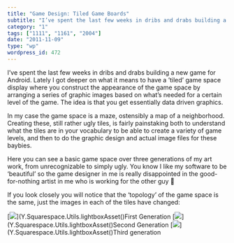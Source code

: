 ```yaml
---
title: "Game Design: Tiled Game Boards"
subtitle: "I’ve spent the last few weeks in dribs and drabs building a new game for Android. Lately I got deepe..."
category: "1"
tags: ["1111", "1161", "2004"]
date: "2011-11-09"
type: "wp"
wordpress_id: 472
---
```

I’ve spent the last few weeks in dribs and drabs building a new game for Android. Lately I got deeper on what it means to have a ’tiled’ game space display where you construct the appearance of the game space by arranging a series of graphic images based on what’s needed for a certain level of the game. The idea is that you get essentially data driven graphics.

In my case the game space is a maze, ostensibly a map of a neighborhood. Creating these, still rather ugly tiles, is fairly painstaking both to understand what the tiles are in your vocabulary to be able to create a variety of game levels, and then to do the graphic design and actual image files for these baybies.

Here you can see a basic game space over three generations of my art work, from unrecognizable to simply ugly. You know I like my software to be ‘beautiful’ so the game designer in me is really disappointed in the good-for-nothing artist in me who is working for the other guy 🙂

If you look closely you will notice that the ‘topology’ of the game space is the same, just the images in each of the tiles have changed:

[![](https://i0.wp.com/salas.com/wp-content/uploads/2011/11/8872e-12439792-15047853-thumbnail.jpg?w=584&ssl=1)](Y.Squarespace.Utils.lightboxAsset()First Generation [![](https://i0.wp.com/salas.com/wp-content/uploads/2011/11/42ca1-12439792-15047867-thumbnail.jpg?w=584&ssl=1)](Y.Squarespace.Utils.lightboxAsset()Second Generation [![](https://i0.wp.com/salas.com/wp-content/uploads/2011/11/63af6-12439792-15047898-thumbnail.jpg?w=584&ssl=1)](Y.Squarespace.Utils.lightboxAsset()Third generation